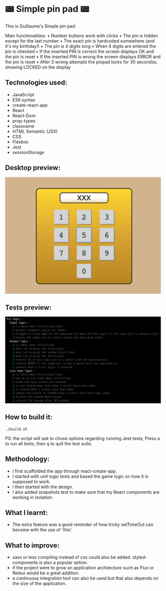 :pager: Simple pin pad :pager:
===
This is Guillaume's Simple pin pad:

Main functionalities:
• Number buttons work with clicks
• The pin is hidden except for the last number
• The exact pin is hardcoded somewhere (and it's my birthday!)
• The pin is 4 digits long
• When 4 digits are entered the pin is checked
• If the inserted PIN is correct the screen displays OK and the pin is reset
• If the inserted PIN is wrong the screen displays ERROR and the pin is reset
• After 3 wrong attempts the pinpad locks for 30 secondss, showing LOCKED on the display

Technologies used:
----
- JavaScript
- ES6 syntax
- create-react-app
- React
- React-Dom
- prop-types
- classname
- HTML Semantic (JSX)
- CSS
- Flexbox
- Jest
- sessionStorage

Desktop preview:
----

![](public/images/desktop_screenshot.png)

Tests preview:
----

![](public/images/unit_test_screenshot.png)

How to build it:
----
```
./build.sh
```
PS: the script will ask to chose options regarding running Jest tests; Press a to run all tests, then q to quit the test suite.


Methodology:
----
- I first scaffolded the app through react-create-app.
- I started with unit logic tests and based the game logic on how it is supposed to work.
- I then started with the design.
- I also added snapshots test to make sure that my React components are working in isolation.

What I learnt:
----
- The extra feature was a good reminder of how tricky setTimeOut can become with the use of 'this'.

What to improve:
----
- sass or less compiling instead of css could also be added. styled-components is also a popular option.
- if the project were to grow an application architecture such as Flux or Redux would be a great addition.
- a continuous integration tool can also be used but that also depends on the size of the application.